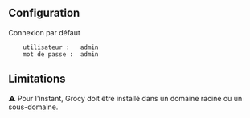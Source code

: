 ## Configuration

Connexion par défaut
```
	utilisateur :	admin
	mot de passe :	admin
```

## Limitations

:warning: Pour l'instant, Grocy doit être installé dans un domaine racine ou un sous-domaine.

